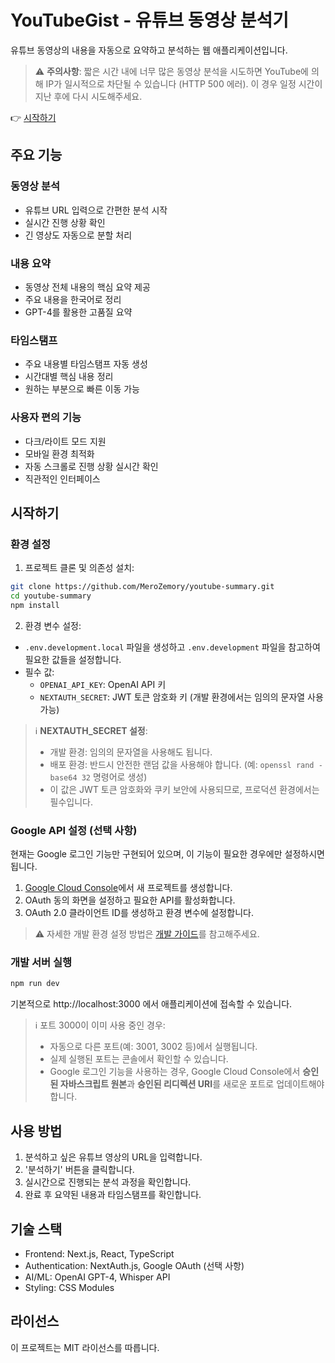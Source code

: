 # YouTubeGist - 유튜브 동영상 분석기

유튜브 동영상의 내용을 자동으로 요약하고 분석하는 웹 애플리케이션입니다.

> ⚠️ **주의사항**: 짧은 시간 내에 너무 많은 동영상 분석을 시도하면 YouTube에 의해 IP가 일시적으로 차단될 수 있습니다 (HTTP 500 에러). 이 경우 일정 시간이 지난 후에 다시 시도해주세요.

👉 [시작하기](#시작하기)

## 주요 기능

### 동영상 분석
- 유튜브 URL 입력으로 간편한 분석 시작
- 실시간 진행 상황 확인
- 긴 영상도 자동으로 분할 처리

### 내용 요약
- 동영상 전체 내용의 핵심 요약 제공
- 주요 내용을 한국어로 정리
- GPT-4를 활용한 고품질 요약

### 타임스탬프
- 주요 내용별 타임스탬프 자동 생성
- 시간대별 핵심 내용 정리
- 원하는 부분으로 빠른 이동 가능

### 사용자 편의 기능
- 다크/라이트 모드 지원
- 모바일 환경 최적화
- 자동 스크롤로 진행 상황 실시간 확인
- 직관적인 인터페이스

## 시작하기

### 환경 설정

1. 프로젝트 클론 및 의존성 설치:
```bash
git clone https://github.com/MeroZemory/youtube-summary.git
cd youtube-summary
npm install
```

2. 환경 변수 설정:
- `.env.development.local` 파일을 생성하고 `.env.development` 파일을 참고하여 필요한 값들을 설정합니다.
- 필수 값:
  - `OPENAI_API_KEY`: OpenAI API 키
  - `NEXTAUTH_SECRET`: JWT 토큰 암호화 키 (개발 환경에서는 임의의 문자열 사용 가능)

> ℹ️ **NEXTAUTH_SECRET 설정**:
> - 개발 환경: 임의의 문자열을 사용해도 됩니다.
> - 배포 환경: 반드시 안전한 랜덤 값을 사용해야 합니다. (예: `openssl rand -base64 32` 명령어로 생성)
> - 이 값은 JWT 토큰 암호화와 쿠키 보안에 사용되므로, 프로덕션 환경에서는 필수입니다.

### Google API 설정 (선택 사항)

현재는 Google 로그인 기능만 구현되어 있으며, 이 기능이 필요한 경우에만 설정하시면 됩니다.

1. [Google Cloud Console](https://console.cloud.google.com/)에서 새 프로젝트를 생성합니다.
2. OAuth 동의 화면을 설정하고 필요한 API를 활성화합니다.
3. OAuth 2.0 클라이언트 ID를 생성하고 환경 변수에 설정합니다.

> ⚠️ 자세한 개발 환경 설정 방법은 [개발 가이드](docs/development.md)를 참고해주세요.

### 개발 서버 실행

```bash
npm run dev
```

기본적으로 http://localhost:3000 에서 애플리케이션에 접속할 수 있습니다.

> ℹ️ 포트 3000이 이미 사용 중인 경우:
> - 자동으로 다른 포트(예: 3001, 3002 등)에서 실행됩니다.
> - 실제 실행된 포트는 콘솔에서 확인할 수 있습니다.
> - Google 로그인 기능을 사용하는 경우, Google Cloud Console에서 **승인된 자바스크립트 원본**과 **승인된 리디렉션 URI**를 새로운 포트로 업데이트해야 합니다.

## 사용 방법

1. 분석하고 싶은 유튜브 영상의 URL을 입력합니다.
2. '분석하기' 버튼을 클릭합니다.
3. 실시간으로 진행되는 분석 과정을 확인합니다.
4. 완료 후 요약된 내용과 타임스탬프를 확인합니다.

## 기술 스택

- Frontend: Next.js, React, TypeScript
- Authentication: NextAuth.js, Google OAuth (선택 사항)
- AI/ML: OpenAI GPT-4, Whisper API
- Styling: CSS Modules

## 라이선스

이 프로젝트는 MIT 라이선스를 따릅니다.
